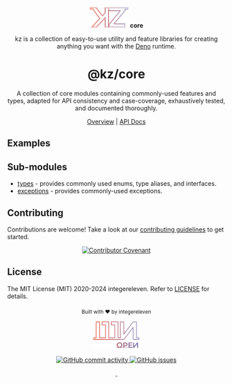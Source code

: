 <p align="center">
<img alt="kz logo" height="48" src="https://raw.githubusercontent.com/i11n/.github/main/svg/kz/color/kz.svg" />
<strong>core</strong>
</p>

<p align="center">
kz is a collection of easy-to-use utility and feature libraries for creating anything you want with the <a href="https://deno.com">Deno</a> runtime.
</p>

<h1 align="center">@kz/core</h1>

<p align="center">
A collection of core modules containing commonly-used features and types, adapted for API consistency and case-coverage, exhaustively tested, and documented thoroughly.
</p>

<p align="center">
<a href="https://jsr.io/@kz/core">Overview</a> |
<a href="https://jsr.io/@kz/core/doc">API Docs</a>
</p>

## Examples

<!-- TODO: Add examples for main module -->

## Sub-modules

- [types][types] - provides commonly used enums, type aliases, and interfaces.
- [exceptions][exceptions] - provides commonly-used exceptions.

## Contributing

Contributions are welcome! Take a look at our [contributing guidelines][contributing] to get started.

<p align="center">
<a href="https://github.com/i11n/.github/blob/main/.github/CODE_OF_CONDUCT.md">
  <img alt="Contributor Covenant" src="https://img.shields.io/badge/Contributor%20Covenant-2.1-4baaaa.svg?style=flat-square" />
</a>
</p>

## License

The MIT License (MIT) 2020-2024 integereleven. Refer to [LICENSE][license] for details.

<p align="center">
<sub>Built with ❤ by integereleven</sub>
</p>

<p align="center">
<img
  alt="kz.io logo"
  height="64"
  src="https://raw.githubusercontent.com/i11n/.github/main/svg/brand/color/open-stroke.svg"
/>
</p>

<p align="center">
<a href="https://github.com/kz-io/core/commits">
  <img alt="GitHub commit activity" src="https://img.shields.io/github/commit-activity/m/kz-io/core?style=flat-square">
</a>
<a href="https://github.com/kz-io/core/issues">
  <img alt="GitHub issues" src="https://img.shields.io/github/issues-raw/kz-io/core?style=flat-square">
</a>
</p>

<p align="center">
<a href="https://jsr.io/@kz/core">
  <img src="https://jsr.io/badges/@kz/core" alt="" />
</a>
<a href="https://jsr.io/@kz/core">
  <img src="https://jsr.io/badges/@kz/core/score" alt="" />
</a>
</p>

[deno]: https://deno.dom "Deno homepage"
[jsr]: https://jsr.io "JSR homepage"
[branches]: https://github.com/kz-io/core/branches "@kz/core branches on GitHub"
[releases]: https://github.com/kz-io/core/releases "@kz/core releases on GitHub"
[contributing]: https://github.com/kz-io/core/blob/main/CONTRIBUTING.md "@kz/core contributing guidelines"
[license]: https://github.com/kz-io/core/blob/main/LICENSE "@kz/core license"

<!-- TODO: Update with links to modules on jsr -->

[types]: https://doc.deno.land/https://denopkg.com/kz-io/core@dev/types/mod.ts "@kz/core/types module docs"
[exceptions]: https://doc.deno.land/https://denopkg.com/kz-io/core@dev/exceptions/mod.ts "@kz/core/exceptions module docs"
